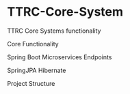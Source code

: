 # TTRC-Core-System
TTRC Core Systems functionality 

Core Functionality 

Spring Boot
Microservices
Endpoints

SpringJPA
Hibernate

Project Structure


